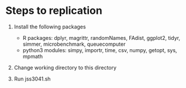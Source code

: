 # Steps to replication

1. Install the following packages

	* R packages: 
		dplyr, magrittr, randomNames, FAdist, ggplot2, tidyr, simmer, microbenchmark, queuecomputer
	* python3 modules: 
		simpy, importr, time, csv, numpy, getopt, sys, mpmath

2. Change working directory to this directory
3. Run jss3041.sh
